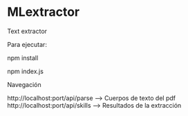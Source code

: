 # MLextractor
Text extractor

Para ejecutar: 

npm install

npm index.js

Navegación

http://localhost:port/api/parse --> Cuerpos de texto del pdf
http://localhost:port/api/skills --> Resultados de la extracción  

